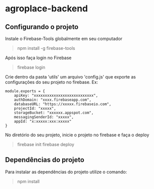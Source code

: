 # agroplace-backend

## Configurando o projeto
Instale o Firebase-Tools globalmente em seu computador

> npm install -g firebase-tools

Após isso faça login no Firebase

> firebase login

Crie dentro da pasta 'utils' um arquivo 'config.js' que exporte as configurações do seu projeto no firebase. Ex:

```
module.exports = {
    apiKey: "xxxxxxxxxxxxxxxxxxxxxxxxxxx",
    authDomain: "xxxx.firebaseapp.com",
    databaseURL: "https://xxxxx.firebaseio.com",
    projectId: "xxxxx",
    storageBucket: "xxxxxx.appspot.com",
    messagingSenderId: "xxxxx",
    appId: "x:xxxxx:xxx:xxxxx"
} 
```

No diretório do seu projeto, inicie o projeto no firebase e faça o deploy
> firebase init
> firebase deploy

## Dependências do projeto
Para instalar as dependências do projeto utilize o comando:

> npm install
